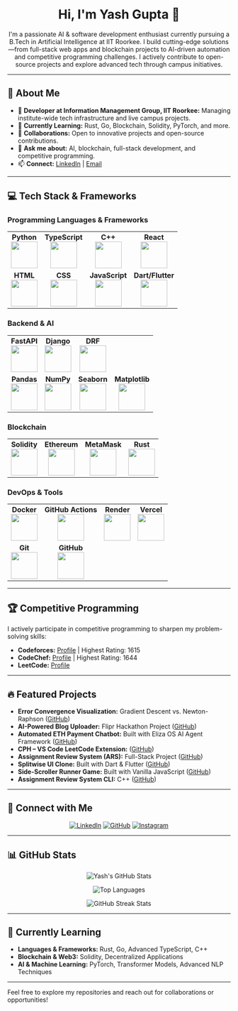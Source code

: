 <h1 align="center">Hi, I'm Yash Gupta 👋</h1>

<p align="center">
  I'm a passionate AI & software development enthusiast currently pursuing a B.Tech in Artificial Intelligence at IIT Roorkee. I build cutting-edge solutions—from full-stack web apps and blockchain projects to AI-driven automation and competitive programming challenges. I actively contribute to open-source projects and explore advanced tech through campus initiatives.
</p>

---

## 🚀 About Me

- 🔭 **Developer at Information Management Group, IIT Roorkee:** Managing institute-wide tech infrastructure and live campus projects.
- 🌱 **Currently Learning:** Rust, Go, Blockchain, Solidity, PyTorch, and more.
- 👯 **Collaborations:** Open to innovative projects and open-source contributions.
- 💬 **Ask me about:** AI, blockchain, full-stack development, and competitive programming.
- 📫 **Connect:** [LinkedIn](https://www.linkedin.com/in/yash-gupta-851a83134) | [Email](mailto:yg351124@gmail.com)

---

## 💻 Tech Stack & Frameworks

### Programming Languages & Frameworks

<table align="center">
  <tr>
    <td align="center"><b>Python</b><br><img src="https://img.icons8.com/color/2x/python.png" width="60"/></td>
    <td align="center"><b>TypeScript</b><br><img src="https://img.icons8.com/color/2x/typescript.png" width="60"/></td>
    <td align="center"><b>C++</b><br><img src="https://isocpp.org/assets/images/cpp_logo.png" width="60"/></td>
    <td align="center"><b>React</b><br><img src="https://img.icons8.com/ultraviolet/2x/react.png" width="60"/></td>
  </tr>
  <tr>
    <td align="center"><b>HTML</b><br><img src="https://img.icons8.com/color/2x/html-5.png" width="60"/></td>
    <td align="center"><b>CSS</b><br><img src="https://img.icons8.com/color/2x/css3.png" width="60"/></td>
    <td align="center"><b>JavaScript</b><br><img src="https://img.icons8.com/color/2x/javascript.png" width="60"/></td>
    <td align="center"><b>Dart/Flutter</b><br><img src="https://img.icons8.com/color/2x/flutter.png" width="60"/></td>
  </tr>
</table>

### Backend & AI

<table align="center">
  <tr>
    <td align="center"><b>FastAPI</b><br><img src="https://fastapi.tiangolo.com/img/logo-margin/logo-teal.png" width="60"/></td>
    <td align="center"><b>Django</b><br><img src="https://static.djangoproject.com/img/logos/django-logo-positive.svg" width="60"/></td>
    <td align="center"><b>DRF</b><br><img src="https://www.django-rest-framework.org/img/logo.png" width="60"/></td>
  </tr>
  <tr>
    <td align="center"><b>Pandas</b><br><img src="https://upload.wikimedia.org/wikipedia/commons/2/22/Pandas_mark.svg" width="60"/></td>
    <td align="center"><b>NumPy</b><br><img src="https://upload.wikimedia.org/wikipedia/commons/3/31/NumPy_logo_2020.svg" width="60"/></td>
    <td align="center"><b>Seaborn</b><br><img src="https://seaborn.pydata.org/_images/logo-mark-lightbg.svg" width="60"/></td>
    <td align="center"><b>Matplotlib</b><br><img src="https://upload.wikimedia.org/wikipedia/commons/8/84/Matplotlib_icon.svg" width="60"/></td>
  </tr>
</table>

### Blockchain

<table align="center">
  <tr>
    <td align="center"><b>Solidity</b><br><img src="https://cdn.worldvectorlogo.com/logos/solidity.svg" width="60"/></td>
    <td align="center"><b>Ethereum</b><br><img src="https://upload.wikimedia.org/wikipedia/commons/0/01/Ethereum_logo_translucent.svg" width="60"/></td>
    <td align="center"><b>MetaMask</b><br><img src="https://upload.wikimedia.org/wikipedia/commons/3/36/MetaMask_Fox.svg" width="60"/></td>
    <td align="center"><b>Rust</b><br><img src="https://upload.wikimedia.org/wikipedia/commons/d/d5/Rust_programming_language_black_logo.svg" width="60"/></td>
  </tr>
</table>

### DevOps & Tools

<table align="center">
  <tr>
    <td align="center"><b>Docker</b><br><img src="https://img.icons8.com/color/2x/docker.png" width="60"/></td>
    <td align="center"><b>GitHub Actions</b><br><img src="https://img.icons8.com/color/2x/github.png" width="60"/></td>
    <td align="center"><b>Render</b><br><img src="https://seeklogo.com/images/R/render-logo-FAA38B0735-seeklogo.com.png" width="60"/></td>
    <td align="center"><b>Vercel</b><br><img src="https://assets.vercel.com/image/upload/front/assets/design/vercel-triangle-black.svg" width="60"/></td>
  </tr>
  <tr>
    <td align="center"><b>Git</b><br><img src="https://img.icons8.com/color/2x/git.png" width="60"/></td>
    <td align="center"><b>GitHub</b><br><img src="https://img.icons8.com/color/2x/github.png" width="60"/></td>
  </tr>
</table>

---

## 🏆 Competitive Programming

I actively participate in competitive programming to sharpen my problem-solving skills:
- **Codeforces:** [Profile](https://codeforces.com/profile/Yash_2310) | Highest Rating: 1615  
- **CodeChef:** [Profile](https://www.codechef.com/users/yg351124) | Highest Rating: 1644  
- **LeetCode:** [Profile](https://leetcode.com/u/yash_2310/)

---

## 🔥 Featured Projects

- **Error Convergence Visualization:** Gradient Descent vs. Newton-Raphson ([GitHub](https://github.com/Yash-g2310/DAC-202-codes))
- **AI-Powered Blog Uploader:** Flipr Hackathon Project ([GitHub](https://github.com/Yash-g2310/flipr_hackathon))
- **Automated ETH Payment Chatbot:** Built with Eliza OS AI Agent Framework ([GitHub](https://github.com/AdityaK-github/stack-too-deep-v2))
- **CPH – VS Code LeetCode Extension:** ([GitHub](https://github.com/Yash-g2310/cph-for-leetcode))
- **Assignment Review System (ARS):** Full-Stack Project ([GitHub](https://github.com/Yash-g2310/ARS))
- **Splitwise UI Clone:** Built with Dart & Flutter ([GitHub](https://github.com/Yash-g2310/splitwise_clone))
- **Side-Scroller Runner Game:** Built with Vanilla JavaScript ([GitHub](https://github.com/Yash-g2310/IMG_JS_Game))
- **Assignment Review System CLI:** C++ ([GitHub](https://github.com/Yash-g2310/assignment-review-system-with-oops))

---

## 🔗 Connect with Me

<p align="center">
  <a href="https://www.linkedin.com/in/yash-gupta-851a83134"><img src="https://img.shields.io/badge/LinkedIn-0077B5?style=for-the-badge&logo=linkedin&logoColor=white" alt="LinkedIn"/></a>
  <a href="https://github.com/Yash-g2310"><img src="https://img.shields.io/badge/GitHub-181717?style=for-the-badge&logo=github&logoColor=white" alt="GitHub"/></a>
  <a href="https://www.instagram.com/yash_g_2310/?next=%2F"><img src="https://img.shields.io/badge/Instagram-E4405F?style=for-the-badge&logo=instagram&logoColor=white" alt="Instagram"/></a>
</p>

---

## 📊 GitHub Stats

<p align="center">
  <img src="https://github-readme-stats.vercel.app/api?username=Yash-g2310&show_icons=true&theme=radical" alt="Yash's GitHub Stats" />
</p>

<p align="center">
  <img src="https://github-readme-stats.vercel.app/api/top-langs/?username=Yash-g2310&layout=compact&theme=radical" alt="Top Languages" />
</p>

<p align="center">
  <img src="https://github-readme-streak-stats.herokuapp.com/?user=Yash-g2310&theme=radical" alt="GitHub Streak Stats" />
</p>

---

## 🌟 Currently Learning

- **Languages & Frameworks:** Rust, Go, Advanced TypeScript, C++
- **Blockchain & Web3:** Solidity, Decentralized Applications  
- **AI & Machine Learning:** PyTorch, Transformer Models, Advanced NLP Techniques

---

Feel free to explore my repositories and reach out for collaborations or opportunities!
